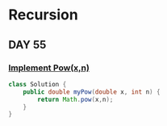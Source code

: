 # Recursion
## DAY 55
### [Implement Pow(x,n)](https://leetcode.com/problems/powx-n/description/)
```java
class Solution {
    public double myPow(double x, int n) {
        return Math.pow(x,n);
    }
}
```
